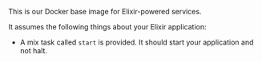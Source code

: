 This is our Docker base image for Elixir-powered services.

It assumes the following things about your Elixir application:

  * A mix task called `start` is provided. It should start your application and not halt.
